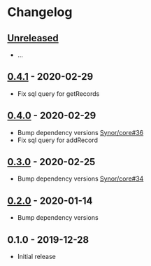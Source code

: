 # Changelog

## [Unreleased]

- ...

## [0.4.1] - 2020-02-29

- Fix sql query for getRecords

## [0.4.0] - 2020-02-29

- Bump dependency versions [Synor/core#36](https://github.com/Synor/core/issues/36)
- Fix sql query for addRecord

## [0.3.0] - 2020-02-25

- Bump dependency versions [Synor/core#34](https://github.com/Synor/core/issues/34)

## [0.2.0] - 2020-01-14

- Bump dependency versions

## 0.1.0 - 2019-12-28

- Initial release

[unreleased]: https://github.com/Synor/database-postgresql/compare/0.4.1...HEAD
[0.4.1]: https://github.com/Synor/database-postgresql/compare/0.4.0...0.4.1
[0.4.0]: https://github.com/Synor/database-postgresql/compare/0.3.0...0.4.0
[0.3.0]: https://github.com/Synor/database-postgresql/compare/0.2.0...0.3.0
[0.2.0]: https://github.com/Synor/database-postgresql/compare/0.1.0...0.2.0

